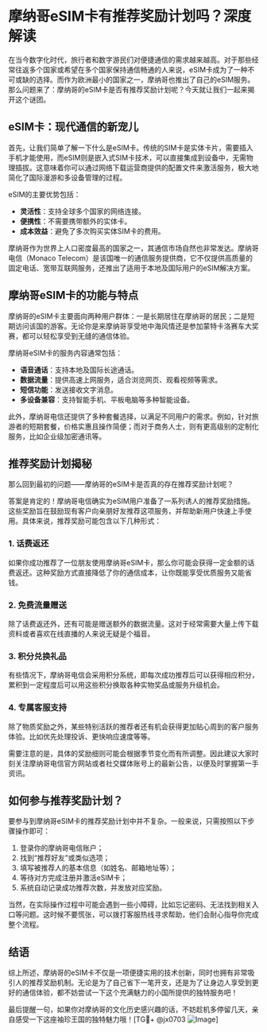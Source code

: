# 摩纳哥eSIM卡有推荐奖励计划吗？深度解读

在当今数字化时代，旅行者和数字游民们对便捷通信的需求越来越高。对于那些经常往返多个国家或希望在多个国家保持通信畅通的人来说，eSIM卡成为了一种不可或缺的选择。而作为欧洲最小的国家之一，摩纳哥也推出了自己的eSIM服务。那么问题来了：摩纳哥的eSIM卡是否有推荐奖励计划呢？今天就让我们一起来揭开这个谜团。

## eSIM卡：现代通信的新宠儿

首先，让我们简单了解一下什么是eSIM卡。传统的SIM卡是实体卡片，需要插入手机才能使用，而eSIM则是嵌入式SIM卡技术，可以直接集成到设备中，无需物理插拔。这意味着你可以通过网络下载运营商提供的配置文件来激活服务，极大地简化了国际漫游和多设备管理的过程。

eSIM的主要优势包括：

- **灵活性**：支持全球多个国家的网络连接。
- **便携性**：不需要携带额外的实体卡。
- **成本效益**：避免了多次购买实体SIM卡的费用。

摩纳哥作为世界上人口密度最高的国家之一，其通信市场自然也非常发达。摩纳哥电信（Monaco Telecom）是该国唯一的通信服务提供商，它不仅提供高质量的固定电话、宽带互联网服务，还推出了适用于本地及国际用户的eSIM解决方案。

## 摩纳哥eSIM卡的功能与特点

摩纳哥的eSIM卡主要面向两种用户群体：一是长期居住在摩纳哥的居民；二是短期访问该国的游客。无论你是来摩纳哥享受地中海风情还是参加蒙特卡洛赛车大奖赛，都可以轻松享受到无缝的通信体验。

摩纳哥eSIM卡的服务内容通常包括：

- **语音通话**：支持本地及国际长途通话。
- **数据流量**：提供高速上网服务，适合浏览网页、观看视频等需求。
- **短信功能**：发送接收文字消息。
- **多设备兼容**：支持智能手机、平板电脑等多种智能设备。

此外，摩纳哥电信还提供了多种套餐选择，以满足不同用户的需求。例如，针对旅游者的短期套餐，价格实惠且操作简便；而对于商务人士，则有更高级别的定制化服务，比如企业级加密通讯等。

## 推荐奖励计划揭秘

那么回到最初的问题——摩纳哥的eSIM卡是否真的存在推荐奖励计划呢？

答案是肯定的！摩纳哥电信确实为eSIM用户准备了一系列诱人的推荐奖励措施。这些奖励旨在鼓励现有客户向亲朋好友推荐这项服务，并帮助新用户快速上手使用。具体来说，推荐奖励可能包含以下几种形式：

### 1. **话费返还**
如果你成功推荐了一位朋友使用摩纳哥eSIM卡，那么你可能会获得一定金额的话费返还。这种奖励方式直接降低了你的通信成本，让你既能享受优质服务又能省钱。

### 2. **免费流量赠送**
除了话费返还外，还有可能是赠送额外的数据流量。这对于经常需要大量上传下载资料或者喜欢在线直播的人来说无疑是个福音。

### 3. **积分兑换礼品**
有些情况下，摩纳哥电信会采用积分系统，即每次成功推荐后可以获得相应积分，累积到一定程度后可以用这些积分换取各种实物奖品或服务升级机会。

### 4. **专属客服支持**
除了物质奖励之外，某些特别活跃的推荐者还有机会获得更加贴心周到的客户服务体验。比如优先处理投诉、更快响应速度等等。

需要注意的是，具体的奖励细则可能会根据季节变化而有所调整。因此建议大家时刻关注摩纳哥电信官方网站或者社交媒体账号上的最新公告，以便及时掌握第一手资讯。

## 如何参与推荐奖励计划？

要参与到摩纳哥eSIM卡的推荐奖励计划中并不复杂。一般来说，只需按照以下步骤操作即可：

1. 登录你的摩纳哥电信账户；
2. 找到“推荐好友”或类似选项；
3. 填写被推荐人的基本信息（如姓名、邮箱地址等）；
4. 等待对方完成注册并激活eSIM卡；
5. 系统自动记录成功推荐次数，并发放对应奖励。

当然，在实际操作过程中可能会遇到一些小障碍，比如忘记密码、无法找到相关入口等问题。这时候不要慌张，可以拨打客服热线寻求帮助，他们会耐心指导你完成整个流程。

## 结语

综上所述，摩纳哥的eSIM卡不仅是一项便捷实用的技术创新，同时也拥有非常吸引人的推荐奖励机制。无论是为了自己省下一笔开支，还是为了让身边人享受到更好的通信体验，都不妨尝试一下这个充满魅力的小国所提供的独特服务吧！

最后提醒一句，如果你对摩纳哥的文化历史感兴趣的话，不妨趁机多停留几天，亲自感受一下这座袖珍王国的独特魅力哦！[TG💪+ @jx0703 ![Image](https://github.com/user-attachments/assets/dbca1d08-cadb-493c-b0ec-ad6f7a83f270)]